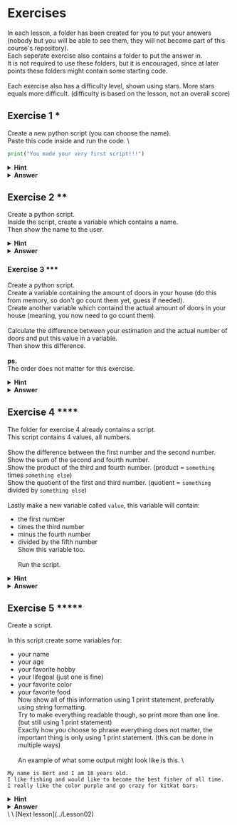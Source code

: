 # Exercises

In each lesson, a folder has been created for you to put your answers (nobody but you will be able to see them, they will not become part of this course's repository). \
Each seperate exercise also contains a folder to put the answer in. \
It is not required to use these folders, but it is encouraged, since at later points these folders might contain some starting code. \
\
Each exercise also has a difficulty level, shown using stars. More stars equals more difficult. (difficulty is based on the lesson, not an overall score)

## Exercise 1 *

Create a new python script (you can choose the name). \
Paste this code inside and run the code. \
```python
print("You made your very first script!!!")
```

<details><summary><b>Hint</b></summary>

Make sure you are in the correct directory. \
This means, you need to be in the directory `Lesson01/Exercises/Exercise 1` inside the repo. \
Use `cd <directory>` to move to a directory. \
You can sue `cd ..` to go one directory up.

</details>

<details><summary><b>Answer</b></summary>

Make sure you are in the correct directory (see hint). \
Run `python <your script name>.py`.

</details>

## Exercise 2 **

Create a python script. \
Inside the script, create a variable which contains a name. \
Then show the name to the user. 

<details><summary><b>Hint</b></summary>

A name is a string.

</details>

<details><summary><b>Answer</b></summary>

```python
name = "John F. Kennedy"

print(name)
```

</details>

### Exercise 3 ***

Create a python script. \
Create a variable containing the amount of doors in your house (do this from memory, so don't go count them yet, guess if needed). \
Create another variable which containd the actual amount of doors in your house (meaning, you now need to go count them). \
\
Calculate the difference between your estimation and the actual number of doors and put this value in a variable. \
Then show this difference. \
\
**ps.** \
The order does not matter for this exercise.

<details><summary><b>Hint</b></summary>

Use the `-` operator.

</details>

<details><summary><b>Answer</b></summary>

Exact naming of variables does not matter. \
The answers shown will by no means be the only possible answer. \
\
```python
estimation = 12
actual = 16

difference = estimation - actual

# Since order is not important the following would also be fine for this exercise
# difference = actual - estimation

print(difference)
```

</details>

## Exercise 4 ****

The folder for exercise 4 already contains a script. \
This script contains 4 values, all numbers. \
\
Show the difference between the first number and the second number. \
Show the sum of the second and fourth number. \
Show the product of the third and fourth number. (product = `something` times `something else`) \
Show the quotient of the first and third number. (quotient = `something` divided by `something else`) \
\
Lastly make a new variable called `value`, this variable will contain:
 - the first number
 - times the third number
 - minus the fourth number
 - divided by the fifth number
\
Show this variable too. \
\
Run the script.

<details><summary><b>Hint</b></summary>

For the first four things, there is no need to make new variables, but you can do so if you want to. \
\
For the last variable, make sure your order of operations are correct. \
You can achieve this by using extra brackets if needed.

</details>

<details><summary><b>Answer</b></summary>

```python
first_number = 15
second_number = -11
third_number = 2
fourth_number = 5.2

print(first_number - second_number)
print(second_number + fourth_number)
print(third_number * fourth_number)
print(first_number / third_number)

value = (first_number * third_number - fourth_number) / fifth_number

print(value)
```

</details>

## Exercise 5 *****

Create a script. \
\
In this script create some variables for:
 - your name
 - your age
 - your favorite hobby
 - your lifegoal (just one is fine)
 - your favorite color
 - your favorite food
\
Now show all of this information using 1 print statement, preferably using string formatting. \
Try to make everything readable though, so print more than one line. (but still using 1 print statement) \
Exactly how you choose to phrase everything does not matter, the important thing is only using 1 print statement. (this can be done in multiple ways) \
\
An example of what some output might look like is this. \
```
My name is Bert and I am 18 years old.
I like fishing and would like to become the best fisher of all time.
I really like the color purple and go crazy for kitkat bars.
```

<details><summary><b>Hint</b></summary>

Showing things on multiple lines made use of the `\n` character. \
\
To only use 1 print statement, you can put your output into a new variable, and print that. \
Or you can create the string and print it directly. \
\
String formatting needs your string to look like this `f"blabla {something} blabla"`.

</details>

<details><summary><b>Answer</b></summary>

```python
name = "Bert"
age = 18
hobby = "fishing"
lifegoal = "to become the best fisher of all time"
favorite_color = "purple"
favorite_food = "kitkat bars"

print(f"My name is {name} and I am {age} years old.\nI like {hobby} and would like {lifegoal}.\nI really like the color {favorite_color} and go crazy for {favorite_food}.")
```

</details>
\
\
[Next lesson](../Lesson02)